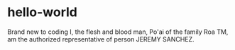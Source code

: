 # hello-world
Brand new to coding 
I, the flesh and blood man, Po'ai of the family Roa TM, am the authorized representative of person JEREMY SANCHEZ.
